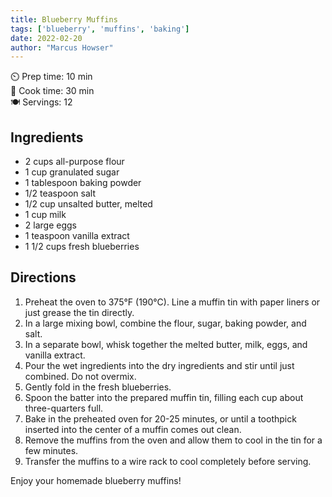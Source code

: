 ```yaml
---
title: Blueberry Muffins
tags: ['blueberry', 'muffins', 'baking']
date: 2022-02-20
author: "Marcus Howser"
---
```


⏲️ Prep time: 10 min  
🍳 Cook time: 30 min  
🍽️ Servings: 12

## Ingredients

- 2 cups all-purpose flour
- 1 cup granulated sugar
- 1 tablespoon baking powder
- 1/2 teaspoon salt
- 1/2 cup unsalted butter, melted
- 1 cup milk
- 2 large eggs
- 1 teaspoon vanilla extract
- 1 1/2 cups fresh blueberries

## Directions

1. Preheat the oven to 375°F (190°C). Line a muffin tin with paper liners or just grease the tin directly.
2. In a large mixing bowl, combine the flour, sugar, baking powder, and salt.
3. In a separate bowl, whisk together the melted butter, milk, eggs, and vanilla extract.
4. Pour the wet ingredients into the dry ingredients and stir until just combined. Do not overmix.
5. Gently fold in the fresh blueberries.
6. Spoon the batter into the prepared muffin tin, filling each cup about three-quarters full.
7. Bake in the preheated oven for 20-25 minutes, or until a toothpick inserted into the center of a muffin comes out clean.
8. Remove the muffins from the oven and allow them to cool in the tin for a few minutes.
9. Transfer the muffins to a wire rack to cool completely before serving.

Enjoy your homemade blueberry muffins!
